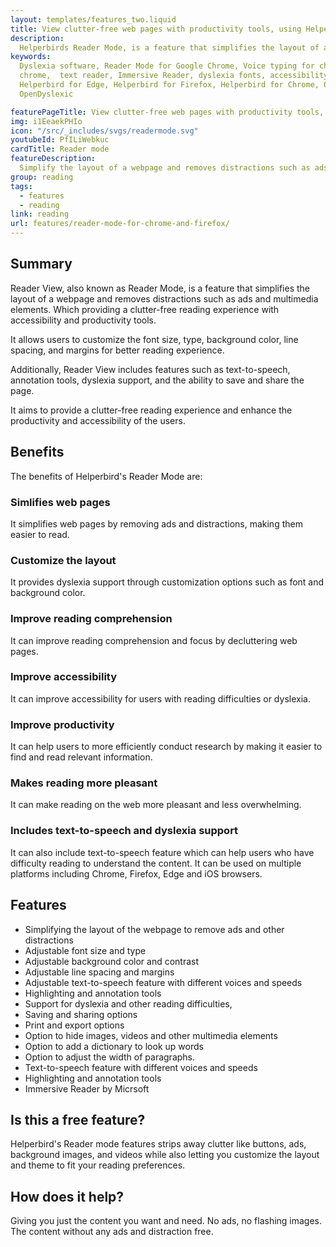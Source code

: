 ```yaml
---
layout: templates/features_two.liquid
title: View clutter-free web pages with productivity tools, using Helperbirds' Reader mode.
description:
  Helperbirds Reader Mode, is a feature that simplifies the layout of a webpage and removes distractions such as ads and multimedia elements. Which providing a clutter-free reading experience with accessibility and productivity tools.
keywords:
  Dyslexia software, Reader Mode for Google Chrome, Voice typing for chrome, Text to speech for
  chrome,  text reader, Immersive Reader, dyslexia fonts, accessibility software, dyslexia software,
  Helperbird for Edge, Helperbird for Firefox, Helperbird for Chrome, Opendyslexic for Chrome,
  OpenDyslexic

featurePageTitle: View clutter-free web pages with productivity tools, using Helperbirds' Reader mode.
img: i1EeaekPHIo
icon: "/src/_includes/svgs/readermode.svg"
youtubeId: PfILiWebkuc
cardTitle: Reader mode
featureDescription:
  Simplify the layout of a webpage and removes distractions such as ads and multimedia elements. Which providing a clutter-free reading experience with accessibility and productivity tools.
group: reading
tags: 
  - features
  - reading
link: reading
url: features/reader-mode-for-chrome-and-firefox/
---
```



## Summary

Reader View, also known as Reader Mode, is a feature that simplifies the layout of a webpage and removes distractions such as ads and multimedia elements. Which providing a clutter-free reading experience with accessibility and productivity tools.

It allows users to customize the font size, type, background color, line spacing, and margins for better reading experience. 

Additionally, Reader View includes features such as text-to-speech, annotation tools, dyslexia support, and the ability to save and share the page. 

It aims to provide a clutter-free reading experience and enhance the productivity and accessibility of the users.

## Benefits

The benefits of Helperbird's Reader Mode are:

### Simlifies web pages
It simplifies web pages by removing ads and distractions, making them easier to read.

### Customize the layout
It provides dyslexia support through customization options such as font and background color.

### Improve reading comprehension
It can improve reading comprehension and focus by decluttering web pages.

### Improve accessibility
It can improve accessibility for users with reading difficulties or dyslexia.

### Improve productivity
It can help users to more efficiently conduct research by making it easier to find and read relevant information.

### Makes reading more pleasant
It can make reading on the web more pleasant and less overwhelming.

### Includes text-to-speech and dyslexia support
It can also include text-to-speech feature which can help users who have difficulty reading to understand the content.
It can be used on multiple platforms including Chrome, Firefox, Edge and iOS browsers.


## Features

- Simplifying the layout of the webpage to remove ads and other distractions
- Adjustable font size and type
- Adjustable background color and contrast
- Adjustable line spacing and margins
- Adjustable text-to-speech feature with different voices and speeds
- Highlighting and annotation tools
- Support for dyslexia and other reading difficulties,
- Saving and sharing options
- Print and export options
- Option to hide images, videos and other multimedia elements
- Option to add a dictionary to look up words
- Option to adjust the width of paragraphs.
- Text-to-speech feature with different voices and speeds
- Highlighting and annotation tools
- Immersive Reader by Micrsoft

## Is this a free feature?

Helperbird's Reader mode features strips away clutter like buttons, ads, background images, and videos while also letting you customize the layout and theme to fit your reading preferences.


       

## How does it help?

Giving you just the content you want and need. 
No ads, no flashing images. 
The content without any ads and distraction free.



